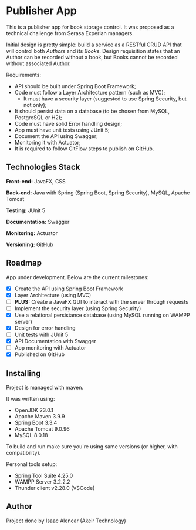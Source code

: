 
# Publisher App

This is a publisher app for book storage control. It was proposed as a technical challenge from Serasa Experian managers.

Initial design is pretty simple: build a service as a RESTful CRUD API that will control both *Authors* and its *Books*. Design requisition states that an Author can be recorded without a book, but Books cannot be recorded without associated Author.

Requirements:
- API should be built under Spring Boot Framework;
- Code must follow a Layer Architecture pattern (such as MVC);
    - It must have a security layer (suggested to use Spring Security, but not only);
- It should persist data on a database (to be chosen from MySQL, PostgreSQL or H2);
- Code must have solid Error handling design;
- App must have unit tests using JUnit 5;
- Document the API using Swagger;
- Monitoring it with Actuator;
- It is required to follow GitFlow steps to publish on GitHub.

## Technologies Stack

**Front-end:** JavaFX, CSS

**Back-end:** Java with Spring (Spring Boot, Spring Security), MySQL, Apache Tomcat

**Testing:** JUnit 5

**Documentation:** Swagger

**Monitoring:** Actuator

**Versioning:** GitHub

## Roadmap

App under development. Below are the current milestones:

* [X]  Create the API using Spring Boot Framework
* [X]  Layer Architecture (using MVC)
* [ ]  **PLUS:** Create a JavaFX GUI to interact with the server through requests
* [ ]  Implement the security layer (using Spring Security)
* [X]  Use a relational persistance database (using MySQL running on WAMPP server)
* [X]  Design for error handling
* [ ]  Unit tests with JUnit 5
* [X]  API Documentation with Swagger
* [ ]  App monitoring with Actuator
* [X]  Published on GitHub

## Installing

Project is managed with maven.

It was written using:
*  OpenJDK 23.0.1
*  Apache Maven 3.9.9
*  Spring Boot 3.3.4
*  Apache Tomcat 9.0.96
*  MySQL 8.0.18

To build and run make sure you're using same versions (or higher, with compatibility).

Personal tools setup:
- Spring Tool Suite 4.25.0
- WAMPP Server 3.2.2.2
- Thunder client v2.28.0 (VSCode)

## Author

Project done by Isaac Alencar (Akeir Technology)
